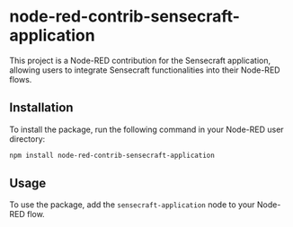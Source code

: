 # node-red-contrib-sensecraft-application
This project is a Node-RED contribution for the Sensecraft application, allowing users to integrate Sensecraft functionalities into their Node-RED flows.

## Installation

To install the package, run the following command in your Node-RED user directory:

```bash
npm install node-red-contrib-sensecraft-application
```

## Usage

To use the package, add the `sensecraft-application` node to your Node-RED flow.
